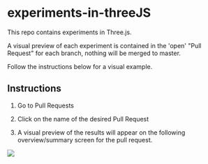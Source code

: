# experiments-in-threeJS

This repo contains experiments in Three.js.

A visual preview of each experiment is contained in the 'open' "Pull Request" for each branch, nothing will be merged to master. 

Follow the instructions below for a visual example. 

## Instructions

1. Go to Pull Requests

2. Click on the name of the desired Pull Request

3. A visual preview of the results will appear on the following overview/summary screen for the pull request. 

![](https://github.com/iTrauco/experiments-in-threeJS/blob/master/Demo/2019-05-21%2020.55.31.gif)
